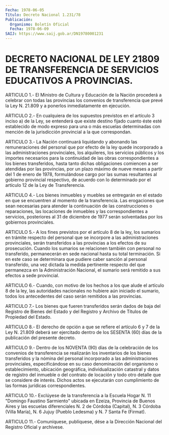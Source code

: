 ```yaml
---
Fecha: 1978-06-05
Título: Decreto Nacional 1.231/78
Publicación:
  Organismo: Boletín Oficial
  Fecha: 1978-06-09
SAIJ: https://www.saij.gob.ar/DN19780001231
---
```

# DECRETO NACIONAL DE LEY 21809 DE TRANSFERENCIA DE SERVICIOS EDUCATIVOS A PROVINCIAS.

<a id="1"></a>
ARTICULO  1.-  El Ministro de Cultura y Educación de la Nación procederá a celebrar  con  todas  las  provincias  los convenios de transferencia que prevé la Ley N. 21.809 y a ponerlos inmediatamente en ejecución.

<a id="2"></a>
ARTICULO  2.-  En  cualquiera de los supuestos previstos en el artículo 3 inciso a) de la  Ley,  se  entenderá  que existe destino fijado cuanto éste esté establecido de modo expreso  para una o más escuelas  determinadas con mención de la jurisdicción provincial  a la que correspondan.

<a id="3"></a>
ARTICULO  3.-  La  Nación continuará liquidando y abonando las remuneraciones  del  personal  que  por  efecto  de  la  ley  quede incorporado a las administraciones  provinciales,  los  alquileres, los    servicios   públicos  y  los  importes  necesarios  para  la continuidad de las obras correspondientes a los bienes transferidos, hasta  tanto  dichas  obligaciones  comiencen  a  ser atendidas por las provincias, por un plazo máximo de nueve meses  a partir  del  1  de  enero de 1978, formulándose cargo por las sumas resultantes al gobierno  provincial  respectivo,  de acuerdo con lo determinado  por  el  artículo  12  de  la  Ley  de  Transferencia.

<a id="4"></a>
ARTICULO 4.- Los bienes inmuebles y muebles se entregarán en el estado  en  que  se  encuentren al momento de la transferencia. Las erogaciones que sean necesarias  para  atender  la  continuación de las  construcciones o reparaciones, las locaciones de  inmuebles  y las correspondientes  a  servicios,  posteriores al 31 de diciembre de   1977  serán  solventadas  por  los  gobiernos    provinciales.

<a id="5"></a>
ARTICULO 5.- A los fines previstos por el artículo 8 de la ley, los  sumarios  en  trámite respecto del personal que se incorpore a las  administraciones    provinciales,  serán  transferidos  a  las provincias a los efectos de  su prosecución. Cuando los sumarios se relacionen también con personal  no  transferido,  permanecerán  en sede  nacional  hasta  su  total  terminación.  Si  en este caso se determinara que pudiere caber sanción al personal transferido,  una vez  dictada la medida pertinente respecto del que permanezca en la Administración  Nacional,  el sumario será remitido a sus efectos a sede provincial.

<a id="6"></a>
ARTICULO  6.- Cuando, con motivo de los hechos a los que alude el artículo 8 de  la ley, las autoridades nacionales no hubiere aún iniciado  el  sumario,   todos  los  antecedentes  del  caso  serán remitidos a las provincias.

<a id="7"></a>
ARTICULO 7.- Los bienes que fueren transferidos serán dados de baja del  Registro de Bienes del Estado y del Registro y Archivo de Títulos de Propiedad del Estado.

<a id="8"></a>
ARTICULO 8.- El derecho de opción a que se refiere el artículo 6 y 7  de  la  Ley  N.  21.809  deberá ser ejercitado dentro de los SESENTA  (60)  días  de  la  publicación    del  presente  decreto.

<a id="9"></a>
ARTICULO 9.- Dentro de los NOVENTA (90) días de la celebración de los  convenios de transferencia se realizarán los inventarios de los bienes  transferidos y la nómina del personal incorporado a las administraciones    provinciales,    especificándose   en  su  caso denominación del organismo o establecimiento, ubicación geográfica,  individualización  catastral  y datos de registro  del inmueble  o  del contrato de locación y todo otro  detalle  que  se considere de interés.  Dichos  actos se ejecutarán con cumplimiento de las formas jurídicas correspondientes.

<a id="10"></a>
ARTICULO 10.- Exclúyese de la transferencia a la Escuela Hogar N. 11  "Domingo Faustino Sarmiento" ubicada en Ezeiza, Provincia de Buenos  Aires   y  las  escuelas  diferenciales  N.  2  de  Córdoba (Capital), N. 3  Córdoba (Villa María), N. 6 Jujuy (Pueblo Ledesma) y N. 7 Santa Fe (Firmat).

<a id="11"></a>
ARTICULO  11.-  Comuníquese,  publíquese,  dése a la Dirección Nacional del Registro Oficial y archívese.